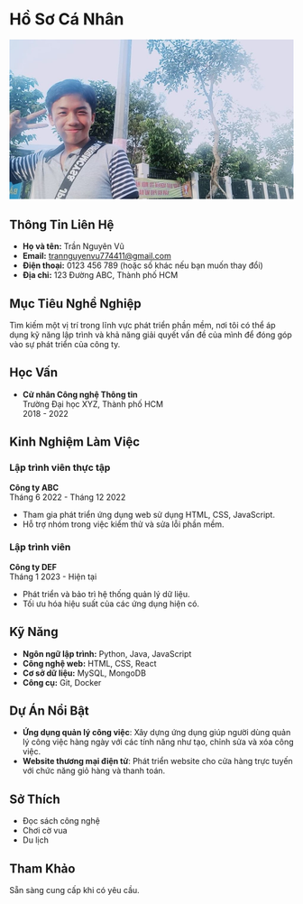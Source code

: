 # Hồ Sơ Cá Nhân

![Ảnh đại diện](https://github.com/TranNguyenVu74123/HOCLAI14/blob/main/AVA.jpg)

## Thông Tin Liên Hệ
- **Họ và tên:** Trần Nguyên Vũ
- **Email:** trannguyenvu774411@gmail.com
- **Điện thoại:** 0123 456 789 (hoặc số khác nếu bạn muốn thay đổi)
- **Địa chỉ:** 123 Đường ABC, Thành phố HCM

## Mục Tiêu Nghề Nghiệp
Tìm kiếm một vị trí trong lĩnh vực phát triển phần mềm, nơi tôi có thể áp dụng kỹ năng lập trình và khả năng giải quyết vấn đề của mình để đóng góp vào sự phát triển của công ty.

## Học Vấn
- **Cử nhân Công nghệ Thông tin**  
  Trường Đại học XYZ, Thành phố HCM  
  2018 - 2022

## Kinh Nghiệm Làm Việc
### Lập trình viên thực tập
**Công ty ABC**  
Tháng 6 2022 - Tháng 12 2022
- Tham gia phát triển ứng dụng web sử dụng HTML, CSS, JavaScript.
- Hỗ trợ nhóm trong việc kiểm thử và sửa lỗi phần mềm.

### Lập trình viên
**Công ty DEF**  
Tháng 1 2023 - Hiện tại
- Phát triển và bảo trì hệ thống quản lý dữ liệu.
- Tối ưu hóa hiệu suất của các ứng dụng hiện có.

## Kỹ Năng
- **Ngôn ngữ lập trình:** Python, Java, JavaScript
- **Công nghệ web:** HTML, CSS, React
- **Cơ sở dữ liệu:** MySQL, MongoDB
- **Công cụ:** Git, Docker

## Dự Án Nổi Bật
- **Ứng dụng quản lý công việc**: Xây dựng ứng dụng giúp người dùng quản lý công việc hàng ngày với các tính năng như tạo, chỉnh sửa và xóa công việc.
- **Website thương mại điện tử**: Phát triển website cho cửa hàng trực tuyến với chức năng giỏ hàng và thanh toán.

## Sở Thích
- Đọc sách công nghệ
- Chơi cờ vua
- Du lịch

## Tham Khảo
Sẵn sàng cung cấp khi có yêu cầu.
